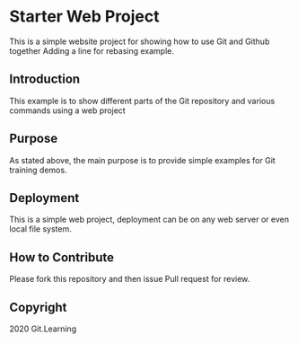 # Starter Web Project

This is a simple website project for showing how to use Git and Github together
Adding a line for rebasing example.

## Introduction
This example is to show different parts of the Git repository and various commands using a web project

## Purpose
As stated above, the main purpose is to provide simple examples for Git training demos.

## Deployment
This is a simple web project, deployment can be on any web server or even local file system.

## How to Contribute
Please fork this repository and then issue Pull request for review.

## Copyright
2020 Git.Learning
